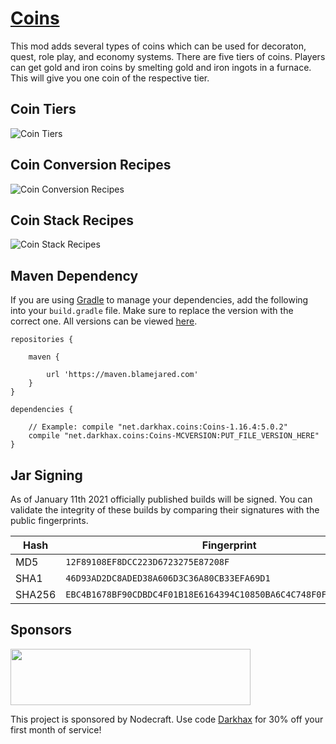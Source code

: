 # [Coins](https://minecraft.curseforge.com/projects/coins-je)

This mod adds several types of coins which can be used for decoraton, quest, role play, and economy systems. There are five tiers of coins. Players can get gold and iron coins by smelting gold and iron ingots in a furnace. This will give you one coin of the respective tier.

## Coin Tiers
![Coin Tiers](https://media.forgecdn.net/attachments/287/416/coin_tiers.png "The tiers of coins and how they convert.")

## Coin Conversion Recipes
![Coin Conversion Recipes](https://media.forgecdn.net/attachments/287/418/upcraft.gif "Conversion recipes for the types of coins.")

## Coin Stack Recipes
![Coin Stack Recipes](https://media.forgecdn.net/attachments/287/417/pile_craft.gif "Coin Stacking Recipes")

## Maven Dependency
If you are using [Gradle](https://gradle.org) to manage your dependencies, add the following into your `build.gradle` file. Make sure to replace the version with the correct one. All versions can be viewed [here](https://maven.blamejared.com/net/darkhax/coins/).
```
repositories {

    maven {
    
        url 'https://maven.blamejared.com'
    }
}

dependencies {

    // Example: compile "net.darkhax.coins:Coins-1.16.4:5.0.2"
    compile "net.darkhax.coins:Coins-MCVERSION:PUT_FILE_VERSION_HERE"
}
```

## Jar Signing

As of January 11th 2021 officially published builds will be signed. You can validate the integrity of these builds by comparing their signatures with the public fingerprints.

| Hash   | Fingerprint                                                        |
|--------|--------------------------------------------------------------------|
| MD5    | `12F89108EF8DCC223D6723275E87208F`                                 |
| SHA1   | `46D93AD2DC8ADED38A606D3C36A80CB33EFA69D1`                         |
| SHA256 | `EBC4B1678BF90CDBDC4F01B18E6164394C10850BA6C4C748F0FA95F2CB083AE5` |


## Sponsors
<img src="https://nodecraft.com/assets/images/logo-dark.png" width="384" height="90">

This project is sponsored by Nodecraft. Use code [Darkhax](https://nodecraft.com/r/darkhax) for 30% off your first month of service!

	
